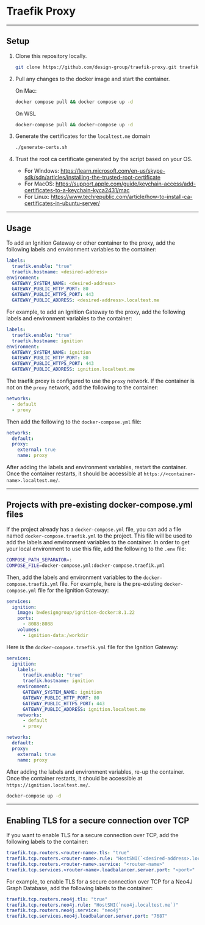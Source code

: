 # Traefik Proxy

___

## Setup

1. Clone this repository locally.

    ```sh
    git clone https://github.com/design-group/traefik-proxy.git traefik-proxy && cd traefik-proxy
    ```

2. Pull any changes to the docker image and start the container.
      
    On Mac:
    
	```sh
    docker compose pull && docker compose up -d
    ```
    
	On WSL
    
	```sh
    docker-compose pull && docker-compose up -d
    ```

3. Generate the certificates for the `localtest.me` domain
   
	```sh
	./generate-certs.sh
	```

4. Trust the root ca certificate generated by the script based on your OS.

	- For Windows: https://learn.microsoft.com/en-us/skype-sdk/sdn/articles/installing-the-trusted-root-certificate
	- For MacOS: https://support.apple.com/guide/keychain-access/add-certificates-to-a-keychain-kyca2431/mac
	- For Linux: https://www.techrepublic.com/article/how-to-install-ca-certificates-in-ubuntu-server/

___

## Usage

To add an Ignition Gateway or other container to the proxy, add the following labels and environment variables to the container:

```yaml
labels:
  traefik.enable: "true"
  traefik.hostname: <desired-address>
environment:
  GATEWAY_SYSTEM_NAME: <desired-address>
  GATEWAY_PUBLIC_HTTP_PORT: 80
  GATEWAY_PUBLIC_HTTPS_PORT: 443
  GATEWAY_PUBLIC_ADDRESS: <desired-address>.localtest.me
```

For example, to add an Ignition Gateway to the proxy, add the following labels and environment variables to the container:

```yaml
labels:
  traefik.enable: "true"
  traefik.hostname: ignition
environment:
  GATEWAY_SYSTEM_NAME: ignition
  GATEWAY_PUBLIC_HTTP_PORT: 80
  GATEWAY_PUBLIC_HTTPS_PORT: 443
  GATEWAY_PUBLIC_ADDRESS: ignition.localtest.me
```

The traefik proxy is configured to use the `proxy` network. If the container is not on the `proxy` network, add the following to the container:

```yaml
networks:
  - default
  - proxy
```

Then add the following to the `docker-compose.yml` file:

```yaml
networks:
  default:
  proxy:
    external: true
    name: proxy
```

After adding the labels and environment variables, restart the container. Once the container restarts, it should be accessible at `https://<container-name>.localtest.me/`.

___

## Projects with pre-existing docker-compose.yml files

If the project already has a `docker-compose.yml` file, you can add a file named `docker-compose.traefik.yml` to the project. This file will be used to add the labels and environment variables to the container. In order to get your local environment to use this file, add the following to the `.env` file:

```sh
COMPOSE_PATH_SEPARATOR=:
COMPOSE_FILE=docker-compose.yml:docker-compose.traefik.yml
```

Then, add the labels and environment variables to the `docker-compose.traefik.yml` file. For example, here is the pre-existing `docker-compose.yml` file for the Ignition Gateway:

```yaml
services:
  ignition:
    image: bwdesigngroup/ignition-docker:8.1.22
    ports:
      - 8088:8088
    volumes:
      - ignition-data:/workdir
```

Here is the `docker-compose.traefik.yml` file for the Ignition Gateway:

```yaml
services:
  ignition:
    labels:
      traefik.enable: "true"
      traefik.hostname: ignition
    environment:
      GATEWAY_SYSTEM_NAME: ignition
      GATEWAY_PUBLIC_HTTP_PORT: 80
      GATEWAY_PUBLIC_HTTPS_PORT: 443
      GATEWAY_PUBLIC_ADDRESS: ignition.localtest.me
    networks:
      - default
      - proxy

networks:
  default:
  proxy:
    external: true
    name: proxy
```

After adding the labels and environment variables, re-up the container. Once the container restarts, it should be accessible at `https://ignition.localtest.me/`.

```sh
docker-compose up -d
```

---

## Enabling TLS for a secure connection over TCP

If you want to enable TLS for a secure connection over TCP, add the following labels to the container:

```yaml
traefik.tcp.routers.<router-name>.tls: "true"
traefik.tcp.routers.<router-name>.rule: "HostSNI(`<desired-address>.localtest.me`)"
traefik.tcp.routers.<router-name>.service: "<router-name>"
traefik.tcp.services.<router-name>.loadbalancer.server.port: "<port>"
```

For example, to enable TLS for a secure connection over TCP for a Neo4J Graph Database, add the following labels to the container:

```yaml
traefik.tcp.routers.neo4j.tls: "true"
traefik.tcp.routers.neo4j.rule: "HostSNI(`neo4j.localtest.me`)"
traefik.tcp.routers.neo4j.service: "neo4j"
traefik.tcp.services.neo4j.loadbalancer.server.port: "7687"
```
